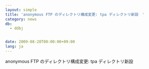 ```yaml
---
layout: simple
title: 'anonymous FTP のディレクトリ構成変更: tpa ディレクトリ新設　'
category: news
db:
  - ddbj


date: 2009-08-28T00:00:00+09:00
lang: ja
---
```


anonymous FTP のディレクトリ構成変更: tpa ディレクトリ新設
